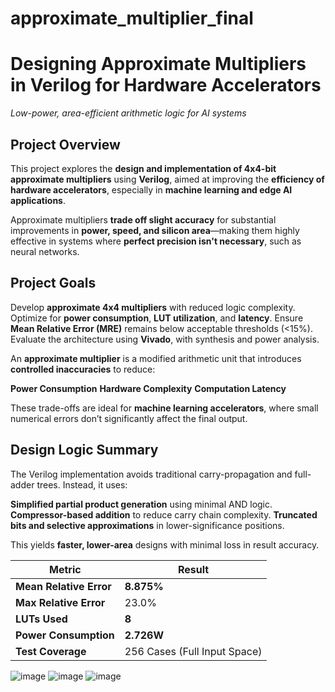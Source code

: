 # approximate_multiplier_final
#  Designing Approximate Multipliers in Verilog for Hardware Accelerators

*Low-power, area-efficient arithmetic logic for AI systems*

## Project Overview

This project explores the **design and implementation of 4x4-bit approximate multipliers** using **Verilog**, aimed at improving the **efficiency of hardware accelerators**, especially in **machine learning and edge AI applications**.

Approximate multipliers **trade off slight accuracy** for substantial improvements in **power, speed, and silicon area**—making them highly effective in systems where **perfect precision isn't necessary**, such as neural networks.
## Project Goals
Develop **approximate 4x4 multipliers** with reduced logic complexity.
Optimize for **power consumption**, **LUT utilization**, and **latency**.
Ensure **Mean Relative Error (MRE)** remains below acceptable thresholds (<15%).
Evaluate the architecture using **Vivado**, with synthesis and power analysis.

An **approximate multiplier** is a modified arithmetic unit that introduces **controlled inaccuracies** to reduce:

 **Power Consumption**
 **Hardware Complexity**
 **Computation Latency**

These trade-offs are ideal for **machine learning accelerators**, where small numerical errors don’t significantly affect the final output.

##  Design Logic Summary

The Verilog implementation avoids traditional carry-propagation and full-adder trees. Instead, it uses:

   **Simplified partial product generation** using minimal AND logic.
   **Compressor-based addition** to reduce carry chain complexity.
   **Truncated bits and selective approximations** in lower-significance positions.

This yields **faster, lower-area** designs with minimal loss in result accuracy.

Metric                   | Result        
|------------------------|---------------
| **Mean Relative Error**| **8.875%**   
| **Max Relative Error** | 23.0%         
| **LUTs Used**          | **8**       
| **Power Consumption**  | **2.726W**     
| **Test Coverage**      | 256 Cases (Full Input Space) 

![image](https://github.com/user-attachments/assets/4571f410-63f4-46ca-b7ee-c062b78095cc)
![image](https://github.com/user-attachments/assets/b6200b34-a1c1-4f61-bd0d-0ecd99a3221d)
![image](https://github.com/user-attachments/assets/2f55637a-0db8-41e6-832b-b0a8adec7908)





